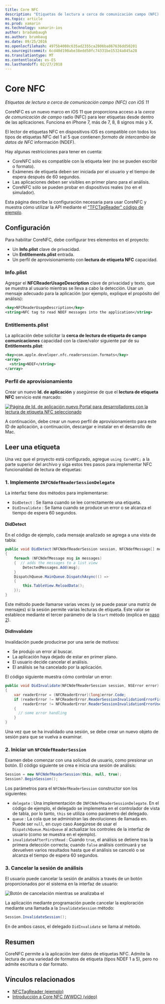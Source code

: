 ```yaml
---
title: Core NFC
description: "Etiquetas de lectura a cerca de comunicación campo (NFC) con iOS 11"
ms.topic: article
ms.prod: xamarin
ms.technology: xamarin-ios
author: bradumbaugh
ms.author: brumbaug
ms.date: 09/25/2016
ms.openlocfilehash: 4975b4008c635ad2355ca2806ba867636dd50201
ms.sourcegitcommit: 6cd40d190abe38edd50fc74331be15324a845a28
ms.translationtype: MT
ms.contentlocale: es-ES
ms.lasthandoff: 02/27/2018
---
```

# <a name="core-nfc"></a>Core NFC

_Etiquetas de lectura a cerca de comunicación campo (NFC) con iOS 11_

CoreNFC es un nuevo marco en iOS 11 que proporciona acceso a la _cerca de comunicación de campo_ radio (NFC) para leer etiquetas desde dentro de las aplicaciones. Funciona en iPhone 7, más de 7, 8, 8 signos más y X.

El lector de etiquetas NFC en dispositivos iOS es compatible con todos los tipos de etiquetas NFC del 1 al 5 que contienen _formato de intercambio de datos de NFC_ información (NDEF).

Hay algunas restricciones para tener en cuenta:

- CoreNFC sólo es compatible con la etiqueta leer (no se pueden escribir o formato).
- Exámenes de etiqueta deben ser iniciada por el usuario y el tiempo de espera después de 60 segundos.
- Las aplicaciones deben ser visibles en primer plano para el análisis.
- CoreNFC sólo se pueden probar en dispositivos reales (no en el simulador).

Esta página describe la configuración necesaria para usar CoreNFC y muestra cómo utilizar la API mediante el ["TFCTagReader" código de ejemplo](https://developer.xamarin.com/samples/monotouch/ios11/NFCTagReader/).

## <a name="configuration"></a>Configuración

Para habilitar CoreNFC, debe configurar tres elementos en el proyecto:

- Un **Info.plist** clave de privacidad.
- Un **Entitlements.plist** entrada.
- Un perfil de aprovisionamiento con **lectura de etiqueta NFC** capacidad.

### <a name="infoplist"></a>Info.plist

Agregar el **NFCReaderUsageDescription** clave de privacidad y texto, que se muestra al usuario mientras se lleva a cabo la detección. Usar un mensaje adecuado para la aplicación (por ejemplo, explique el propósito del análisis):

```xml
<key>NFCReaderUsageDescription</key>
<string>NFC tag to read NDEF messages into the application</string>
```

### <a name="entitlementsplist"></a>Entitlements.plist

La aplicación debe solicitar la **cerca de lectura de etiqueta de campo comunicaciones** capacidad con la clave/valor siguiente par de su **Entitlements.plist**:

```xml
<key>com.apple.developer.nfc.readersession.formats</key>
<array>
  <string>NDEF</string>
</array>
```

### <a name="provisioning-profile"></a>Perfil de aprovisionamiento

Crear un nuevo **Id. de aplicación** y asegúrese de que el **lectura de etiqueta NFC** servicio esté marcado:

[ ![Página de Id. de aplicación nuevo Portal para desarrolladores con la lectura de etiqueta NFC seleccionado](corenfc-images/app-services-nfc-sml.png)](corenfc-images/app-services-nfc.png)

A continuación, debe crear un nuevo perfil de aprovisionamiento para este ID de aplicación, a continuación, descargar e instalar en el desarrollo de Mac.

## <a name="reading-a-tag"></a>Leer una etiqueta

Una vez que el proyecto está configurado, agregue `using CoreNFC;` a la parte superior del archivo y siga estos tres pasos para implementar NFC funcionalidad de lectura de etiquetas:

### <a name="1-implement-infcndefreadersessiondelegate"></a>1. Implemente `INFCNdefReaderSessionDelegate`

La interfaz tiene dos métodos para implementarse:

- `DidDetect` : Se llama cuando se lee correctamente una etiqueta.
- `DidInvalidate` : Se llama cuando se produce un error o se alcanza el tiempo de espera 60 segundos.

#### <a name="diddetect"></a>DidDetect

En el código de ejemplo, cada mensaje analizado se agrega a una vista de tabla:

```csharp
public void DidDetect(NFCNdefReaderSession session, NFCNdefMessage[] messages)
{
    foreach (NFCNdefMessage msg in messages)
    {  // adds the messages to a list view
        DetectedMessages.Add(msg);
    }
    DispatchQueue.MainQueue.DispatchAsync(() =>
    {
        this.TableView.ReloadData();
    });
}
```

Este método puede llamarse varias veces (y se puede pasar una matriz de mensajes) si la sesión permite varias lecturas de etiqueta. Este valor se establece mediante el tercer parámetro de la `Start` método (explica en [paso 2](#step2)).

#### <a name="didinvalidate"></a>DidInvalidate

Invalidación puede producirse por una serie de motivos:

- Se produjo un error al buscar.
- La aplicación haya dejado de estar en primer plano.
- El usuario decide cancelar el análisis.
- El análisis se ha cancelado por la aplicación.

El código siguiente muestra cómo controlar un error:

```csharp
public void DidInvalidate(NFCNdefReaderSession session, NSError error)
{
    var readerError = (NFCReaderError)(long)error.Code;
    if (readerError != NFCReaderError.ReaderSessionInvalidationErrorFirstNDEFTagRead &&
        readerError != NFCReaderError.ReaderSessionInvalidationErrorUserCanceled)
    {
      // some error handling
    }
}
```

Una vez que se ha invalidado una sesión, se debe crear un nuevo objeto de sesión para que se vuelva a examinar.

<a name="step2" />

### <a name="2-start-an-nfcndefreadersession"></a>2. Iniciar un `NFCNdefReaderSession`

Examen debe comenzar con una solicitud de usuario, como presionar un botón.
El código siguiente se crea e inicia una sesión de análisis:

```csharp
Session = new NFCNdefReaderSession(this, null, true);
Session?.BeginSession();
```

Los parámetros para el `NFCNdefReaderSession` constructor son los siguientes:

- `delegate` : Una implementación de `INFCNdefReaderSessionDelegate`. En el código de ejemplo, el delegado se implementa en el controlador de vista de tabla, por lo tanto, `this` se utiliza como parámetro del delegado.
- `queue` : La cola que se administran las devoluciones de llamada en. Puede ser `null`, en cuyo caso Asegúrese de usar el `DispatchQueue.MainQueue` al actualizar los controles de la interfaz de usuario (como se muestra en el ejemplo).
- `invalidateAfterFirstRead` : Cuando `true`, el análisis se detiene tras la primera detección correcta; cuando `false` análisis continuará y se devuelven varios resultados hasta que el análisis se canceló o se alcanza el tiempo de espera 60 segundos.


### <a name="3-cancel-the-scanning-session"></a>3. Cancelar la sesión de análisis

El usuario puede cancelar la sesión de análisis a través de un botón proporcionados por el sistema en la interfaz de usuario:

![Botón de cancelación mientras se analizaba el](corenfc-images/scan-cancel-sml.png)

La aplicación mediante programación puede cancelar la exploración mediante una llamada a la `InvalidateSession` método:

```csharp
Session.InvalidateSession();
```

En de ambos casos, el delegado `DidInvalidate` se llama al método.

## <a name="summary"></a>Resumen

CoreNFC permite a la aplicación leer datos de etiquetas NFC. Admite la lectura de una variedad de formatos de etiqueta (tipos NDEF 1 a 5), pero no admite escritura o dar formato.


## <a name="related-links"></a>Vínculos relacionados

- [NFCTagReader (ejemplo)](https://developer.xamarin.com/samples/monotouch/ios11/NFCTagReader/)
- [Introducción a Core NFC (WWDC) (vídeo)](https://developer.apple.com/videos/play/wwdc2017/718/)
